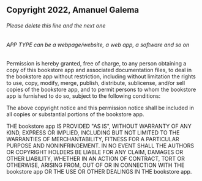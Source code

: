 ## Copyright 2022, Amanuel Galema

###### Please delete this line and the next one

###### APP TYPE can be a webpage/website, a web app, a software and so on

Permission is hereby granted, free of charge, to any person obtaining a copy of this bookstore app and associated documentation files, to deal in the bookstore app without restriction, including without limitation the rights to use, copy, modify, merge, publish, distribute, sublicense, and/or sell copies of the bookstore app, and to permit persons to whom the bookstore app is furnished to do so, subject to the following conditions:

The above copyright notice and this permission notice shall be included in all copies or substantial portions of the bookstore app.

THE bookstore app IS PROVIDED "AS IS", WITHOUT WARRANTY OF ANY KIND, EXPRESS OR IMPLIED, INCLUDING BUT NOT LIMITED TO THE WARRANTIES OF MERCHANTABILITY, FITNESS FOR A PARTICULAR PURPOSE AND NONINFRINGEMENT. IN NO EVENT SHALL THE AUTHORS OR COPYRIGHT HOLDERS BE LIABLE FOR ANY CLAIM, DAMAGES OR OTHER LIABILITY, WHETHER IN AN ACTION OF CONTRACT, TORT OR OTHERWISE, ARISING FROM, OUT OF OR IN CONNECTION WITH THE bookstore app OR THE USE OR OTHER DEALINGS IN THE bookstore app.
